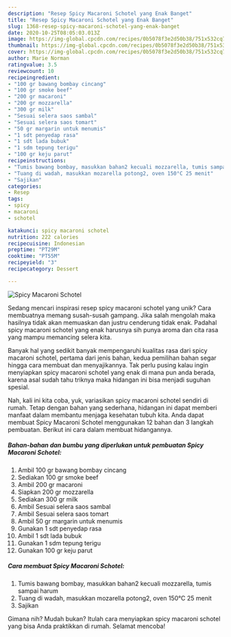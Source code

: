 ```yaml
---
description: "Resep Spicy Macaroni Schotel yang Enak Banget"
title: "Resep Spicy Macaroni Schotel yang Enak Banget"
slug: 1368-resep-spicy-macaroni-schotel-yang-enak-banget
date: 2020-10-25T08:05:03.013Z
image: https://img-global.cpcdn.com/recipes/0b5078f3e2d50b38/751x532cq70/spicy-macaroni-schotel-foto-resep-utama.jpg
thumbnail: https://img-global.cpcdn.com/recipes/0b5078f3e2d50b38/751x532cq70/spicy-macaroni-schotel-foto-resep-utama.jpg
cover: https://img-global.cpcdn.com/recipes/0b5078f3e2d50b38/751x532cq70/spicy-macaroni-schotel-foto-resep-utama.jpg
author: Marie Norman
ratingvalue: 3.5
reviewcount: 10
recipeingredient:
- "100 gr bawang bombay cincang"
- "100 gr smoke beef"
- "200 gr macaroni"
- "200 gr mozzarella"
- "300 gr milk"
- "Sesuai selera saos sambal"
- "Sesuai selera saos tomart"
- "50 gr margarin untuk menumis"
- "1 sdt penyedap rasa"
- "1 sdt lada bubuk"
- "1 sdm tepung terigu"
- "100 gr keju parut"
recipeinstructions:
- "Tumis bawang bombay, masukkan bahan2 kecuali mozzarella, tumis sampai harum"
- "Tuang di wadah, masukkan mozarella potong2, oven 150°C 25 menit"
- "Sajikan"
categories:
- Resep
tags:
- spicy
- macaroni
- schotel

katakunci: spicy macaroni schotel 
nutrition: 222 calories
recipecuisine: Indonesian
preptime: "PT29M"
cooktime: "PT55M"
recipeyield: "3"
recipecategory: Dessert

---
```



![Spicy Macaroni Schotel](https://img-global.cpcdn.com/recipes/0b5078f3e2d50b38/751x532cq70/spicy-macaroni-schotel-foto-resep-utama.jpg)

Sedang mencari inspirasi resep spicy macaroni schotel yang unik? Cara membuatnya memang susah-susah gampang. Jika salah mengolah maka hasilnya tidak akan memuaskan dan justru cenderung tidak enak. Padahal spicy macaroni schotel yang enak harusnya sih punya aroma dan cita rasa yang mampu memancing selera kita.



Banyak hal yang sedikit banyak mempengaruhi kualitas rasa dari spicy macaroni schotel, pertama dari jenis bahan, kedua pemilihan bahan segar hingga cara membuat dan menyajikannya. Tak perlu pusing kalau ingin menyiapkan spicy macaroni schotel yang enak di mana pun anda berada, karena asal sudah tahu triknya maka hidangan ini bisa menjadi suguhan spesial.


Nah, kali ini kita coba, yuk, variasikan spicy macaroni schotel sendiri di rumah. Tetap dengan bahan yang sederhana, hidangan ini dapat memberi manfaat dalam membantu menjaga kesehatan tubuh kita. Anda dapat membuat Spicy Macaroni Schotel menggunakan 12 bahan dan 3 langkah pembuatan. Berikut ini cara dalam membuat hidangannya.

<!--inarticleads1-->

##### Bahan-bahan dan bumbu yang diperlukan untuk pembuatan Spicy Macaroni Schotel:

1. Ambil 100 gr bawang bombay cincang
1. Sediakan 100 gr smoke beef
1. Ambil 200 gr macaroni
1. Siapkan 200 gr mozzarella
1. Sediakan 300 gr milk
1. Ambil Sesuai selera saos sambal
1. Ambil Sesuai selera saos tomart
1. Ambil 50 gr margarin untuk menumis
1. Gunakan 1 sdt penyedap rasa
1. Ambil 1 sdt lada bubuk
1. Gunakan 1 sdm tepung terigu
1. Gunakan 100 gr keju parut




<!--inarticleads2-->

##### Cara membuat Spicy Macaroni Schotel:

1. Tumis bawang bombay, masukkan bahan2 kecuali mozzarella, tumis sampai harum
1. Tuang di wadah, masukkan mozarella potong2, oven 150°C 25 menit
1. Sajikan




Gimana nih? Mudah bukan? Itulah cara menyiapkan spicy macaroni schotel yang bisa Anda praktikkan di rumah. Selamat mencoba!
